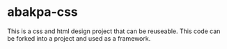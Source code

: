 # abakpa-css
This is a css and html design project that can be reuseable.
This code can be forked into a project and used as a framework.
